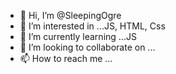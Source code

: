 - 👋 Hi, I’m @SleepingOgre
- 👀 I’m interested in ...JS, HTML, Css
- 🌱 I’m currently learning ...JS
- 💞️ I’m looking to collaborate on ...
- 📫 How to reach me ...

<!---
SleepingOgre/SleepingOgre is a ✨ special ✨ repository because its `README.md` (this file) appears on your GitHub profile.
You can click the Preview link to take a look at your changes.
--->
